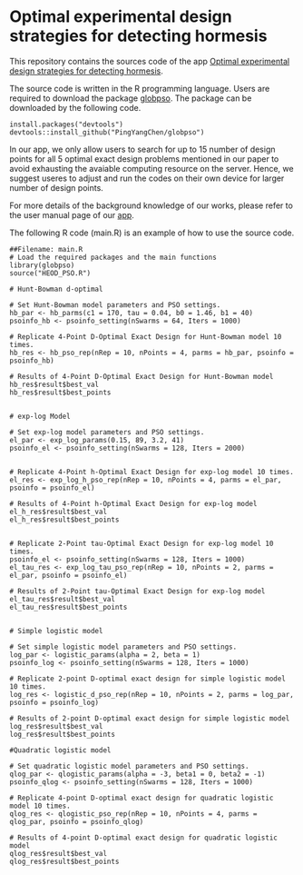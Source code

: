 # Optimal experimental design strategies for detecting hormesis
This repository contains the sources code of the app [Optimal experimental design strategies for detecting hormesis](https://brianwu.shinyapps.io/hormeis_ed_pso/).

The source code is written in the R programming language. Users are required to download the package [globpso](https://github.com/willgertsch/SingleObjApp/blob/main/app.R).
The package can be downloaded by the following code. 

    install.packages("devtools")
    devtools::install_github("PingYangChen/globpso")

In our app, we only allow users to search for up to 15 number of design points for all 5 optimal exact design problems mentioned in our paper to avoid exhausting the avaiable computing resource on the server. 
Hence, we suggest useres to adjust and run the codes on their own device for larger number of design points.

For more details of the background knowledge of our works, please refer to the user manual page of our [app](https://brianwu.shinyapps.io/hormeis_ed_pso/). 

The following R code (main.R) is an example of how to use the source code. 

    ##Filename: main.R
    # Load the required packages and the main functions
    library(globpso)
    source("HEOD_PSO.R")
    
    # Hunt-Bowman d-optimal
    
    # Set Hunt-Bowman model parameters and PSO settings.
    hb_par <- hb_parms(c1 = 170, tau = 0.04, b0 = 1.46, b1 = 40) 
    psoinfo_hb <- psoinfo_setting(nSwarms = 64, Iters = 1000)
    
    # Replicate 4-Point D-Optimal Exact Design for Hunt-Bowman model 10 times.
    hb_res <- hb_pso_rep(nRep = 10, nPoints = 4, parms = hb_par, psoinfo = psoinfo_hb)
    
    # Results of 4-Point D-Optimal Exact Design for Hunt-Bowman model
    hb_res$result$best_val
    hb_res$result$best_points
    
    
    # exp-log Model
    
    # Set exp-log model parameters and PSO settings.
    el_par <- exp_log_params(0.15, 89, 3.2, 41) 
    psoinfo_el <- psoinfo_setting(nSwarms = 128, Iters = 2000)
    
    
    # Replicate 4-Point h-Optimal Exact Design for exp-log model 10 times.
    el_res <- exp_log_h_pso_rep(nRep = 10, nPoints = 4, parms = el_par, psoinfo = psoinfo_el)
    
    # Results of 4-Point h-Optimal Exact Design for exp-log model
    el_h_res$result$best_val
    el_h_res$result$best_points
    
    
    # Replicate 2-Point tau-Optimal Exact Design for exp-log model 10 times.
    psoinfo_el <- psoinfo_setting(nSwarms = 128, Iters = 1000)
    el_tau_res <- exp_log_tau_pso_rep(nRep = 10, nPoints = 2, parms = el_par, psoinfo = psoinfo_el)
    
    # Results of 2-Point tau-Optimal Exact Design for exp-log model
    el_tau_res$result$best_val
    el_tau_res$result$best_points
    
    
    # Simple logistic model

    # Set simple logistic model parameters and PSO settings.
    log_par <- logistic_params(alpha = 2, beta = 1)
    psoinfo_log <- psoinfo_setting(nSwarms = 128, Iters = 1000)

    # Replicate 2-point D-optimal exact design for simple logistic model 10 times.
    log_res <- logistic_d_pso_rep(nRep = 10, nPoints = 2, parms = log_par, psoinfo = psoinfo_log)

    # Results of 2-point D-optimal exact design for simple logistic model
    log_res$result$best_val
    log_res$result$best_points
    
    #Quadratic logistic model

    # Set quadratic logistic model parameters and PSO settings.
    qlog_par <- qlogistic_params(alpha = -3, beta1 = 0, beta2 = -1)
    psoinfo_qlog <- psoinfo_setting(nSwarms = 128, Iters = 1000)

    # Replicate 4-point D-optimal exact design for quadratic logistic model 10 times.
    qlog_res <- qlogistic_pso_rep(nRep = 10, nPoints = 4, parms = qlog_par, psoinfo = psoinfo_qlog)

    # Results of 4-point D-optimal exact design for quadratic logistic model
    qlog_res$result$best_val
    qlog_res$result$best_points
